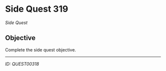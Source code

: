 # Side Quest 319

*Side Quest*

## Objective
Complete the side quest objective.

---
*ID: QUEST00318*